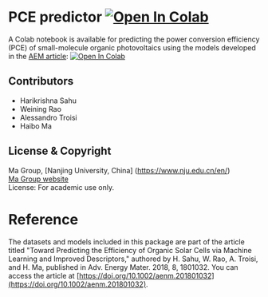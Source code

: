 # PCE predictor [![Open In Colab](https://colab.research.google.com/assets/colab-badge.svg)][1]
A Colab notebook is available for predicting the power conversion efficiency (PCE) of small-molecule organic photovoltaics using the models developed in the [AEM article](https://doi.org/10.1002/aenm.201801032): [![Open In Colab](https://colab.research.google.com/assets/colab-badge.svg)][1]

## Contributors
* Harikrishna Sahu
* Weining Rao
* Alessandro Troisi
* Haibo Ma

## License & Copyright
Ma Group, [Nanjing University, China] (https://www.nju.edu.cn/en/)\
[Ma Group website](https://quantum-chemistry-cn.com)\
License: For academic use only.


# Reference
The datasets and models included in this package are part of the article titled "Toward Predicting the Efficiency of Organic Solar Cells via Machine Learning and Improved Descriptors," authored by H. Sahu, W. Rao, A. Troisi, and H. Ma, published in Adv. Energy Mater. 2018, 8, 1801032. You can access the article at [https://doi.org/10.1002/aenm.201801032](https://doi.org/10.1002/aenm.201801032).

[1]: https://colab.research.google.com/github/harikrishna-chem/opv_aem_2018/blob/main/predict.ipynb
